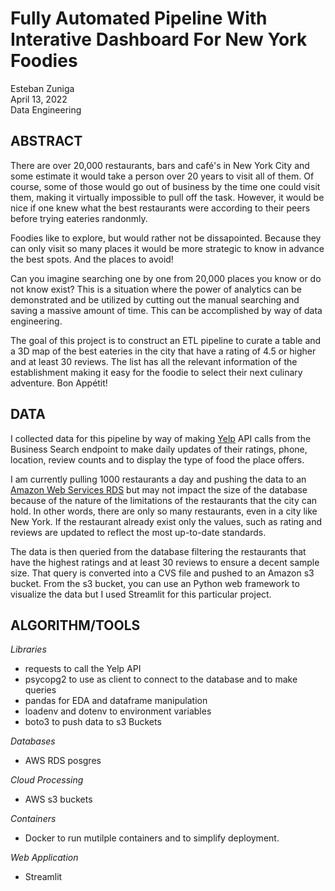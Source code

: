 # Fully Automated Pipeline With Interative Dashboard For New York Foodies

Esteban Zuniga <br>
April 13, 2022 <br>
Data Engineering

## ABSTRACT

There are over 20,000 restaurants, bars and café's in New York City and some estimate it would take a person over 20 years to visit all of them. Of course, some of those would go out of business by the time one could visit them, making it virtually impossible to pull off the task. However, it would be nice if one knew what the best restaurants were according to their peers before trying eateries randonmly.

Foodies like to explore, but would rather not be dissapointed. Because they can only visit so many places it would be more strategic to know in advance the best spots. And the places to avoid! 

Can you imagine searching one by one from 20,000 places you know or do not know exist? This is a situation where the power of analytics can be demonstrated and be utilized by cutting out the manual searching and saving a massive amount of time. This can be accomplished by way of data engineering.

The goal of this project is to construct an ETL pipeline to curate a table and a 3D map of the best eateries in the city that have a rating of 4.5 or higher and at least 30 reviews. The list has all the relevant information of the establishment making it easy for the foodie to select their next culinary adventure. Bon Appétit!

## DATA
I collected data for this pipeline by way of making [Yelp](https://www.yelp.com/developers/documentation/v3/business_search) API calls from the Business Search endpoint to make daily updates of their ratings, phone, location, review counts and to display the type of food the place offers.

I am currently pulling 1000 restaurants a day and pushing the data to an [Amazon Web Services RDS](https://aws.amazon.com) but may not impact the size of the database because of the nature of the limitations of the restaurants that the city can hold. In other words, there are only so many restaurants, even in a city like New York. If the restaurant already exist only the values, such as rating and reviews are updated to reflect the most up-to-date standards.

The data is then queried from the database filtering the restaurants that have the highest ratings and at least 30 reviews to ensure a decent sample size. That query is converted into a CVS file and pushed to an Amazon s3 bucket. From the s3 bucket, you can use an Python web framework to visualize the data but I used Streamlit for this particular project. 

## ALGORITHM/TOOLS
*Libraries*

- requests to call the Yelp API
- psycopg2 to use as client to connect to the database and to make queries
- pandas for EDA and dataframe manipulation
- loadenv and dotenv to environment variables
- boto3 to push data to s3 Buckets

*Databases*

- AWS RDS posgres

*Cloud Processing*

- AWS s3 buckets

*Containers*

- Docker to run mutilple containers and to simplify deployment.

*Web Application*

- Streamlit



